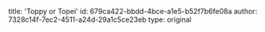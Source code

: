 title: 'Toppy or Topei'
id: 679ca422-bbdd-4bce-a1e5-b52f7b6fe08a
author: 7328c14f-7ec2-4511-a24d-29a1c5ce23eb
type: original
